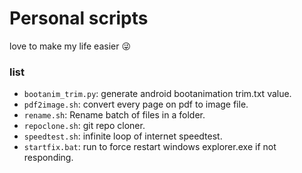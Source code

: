 # Personal scripts

love to make my life easier 😜

### list

 - `bootanim_trim.py`: generate android bootanimation trim.txt value.
 - `pdf2image.sh`: convert every page on pdf to image file.
 - `rename.sh`: Rename batch of files in a folder.
 - `repoclone.sh`: git repo cloner.
 - `speedtest.sh`: infinite loop of internet speedtest.
 - `startfix.bat`: run to force restart windows explorer.exe if not responding.
